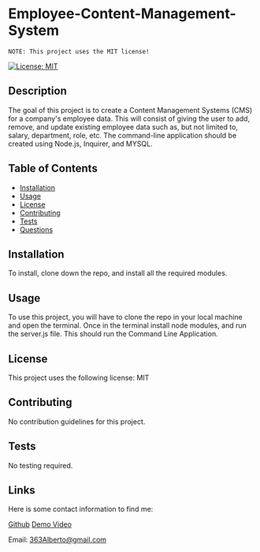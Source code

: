 # Employee-Content-Management-System
    NOTE: This project uses the MIT license!
[![License: MIT](https://img.shields.io/badge/License-MIT-yellow.svg)](https://opensource.org/licenses/MIT)
## Description
The goal of this project is to create a Content Management  Systems (CMS) for a company's employee data. This will consist of giving the user to add, remove, and update existing employee data such as, but not limited to, salary, department, role, etc. The command-line application should be created using Node.js, Inquirer, and MYSQL.
## Table of Contents
- [Installation](#installation)
- [Usage](#usage)
- [License](#license)
- [Contributing](#contributing)
- [Tests](#tests)
- [Questions](#questions)
## Installation
To install, clone down the repo, and install all the required modules. 
## Usage
To use this project, you will have to clone the repo in your local machine and open the terminal. Once in the terminal install node modules, and run the server.js file. This should run the Command Line Application. 
## License
This project uses the following license: 
MIT
## Contributing
No contribution guidelines for this project. 
## Tests 
No testing required.
## Links
Here is some contact information to find me: 

[Github](https://www.github.com/AlbertoJL3)
[Demo Video](https://drive.google.com/file/d/1eGrZz7YTWZLe_40LJ0A1U7H-72IaCxt-/view)

Email: 363Alberto@gmail.com
